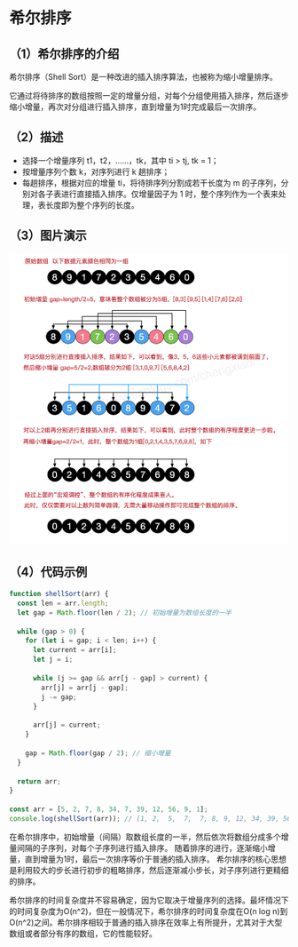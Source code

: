 # 希尔排序

## （1）希尔排序的介绍

希尔排序（Shell Sort）是一种改进的插入排序算法，也被称为缩小增量排序。

它通过将待排序的数组按照一定的增量分组，对每个分组使用插入排序，然后逐步缩小增量，再次对分组进行插入排序，直到增量为1时完成最后一次排序。

## （2）描述

* 选择一个增量序列 t1，t2，……，tk，其中 ti > tj, tk = 1；
* 按增量序列个数 k，对序列进行 k 趟排序；
* 每趟排序，根据对应的增量 ti，将待排序列分割成若干长度为 m 的子序列，分别对各子表进行直接插入排序。仅增量因子为 1 时，整个序列作为一个表来处理，表长度即为整个序列的长度。

## （3）图片演示

![希尔排序](shellsort.png)

## （4）代码示例

```js
function shellSort(arr) {
  const len = arr.length;
  let gap = Math.floor(len / 2); // 初始增量为数组长度的一半

  while (gap > 0) {
    for (let i = gap; i < len; i++) {
      let current = arr[i];
      let j = i;

      while (j >= gap && arr[j - gap] > current) {
        arr[j] = arr[j - gap];
        j -= gap;
      }

      arr[j] = current;
    }

    gap = Math.floor(gap / 2); // 缩小增量
  }

  return arr;
}

const arr = [5, 2, 7, 8, 34, 7, 39, 12, 56, 9, 1];
console.log(shellSort(arr)); // [1, 2,  5,  7,  7, 8, 9, 12, 34, 39, 56]
```

在希尔排序中，初始增量（间隔）取数组长度的一半，然后依次将数组分成多个增量间隔的子序列，对每个子序列进行插入排序。 随着排序的进行，逐渐缩小增量，直到增量为1时，最后一次排序等价于普通的插入排序。 希尔排序的核心思想是利用较大的步长进行初步的粗略排序，然后逐渐减小步长，对子序列进行更精细的排序。

 希尔排序的时间复杂度并不容易确定，因为它取决于增量序列的选择。最坏情况下的时间复杂度为O(n^2)，但在一般情况下，希尔排序的时间复杂度在O(n log n)到O(n^2)之间。希尔排序相较于普通的插入排序在效率上有所提升，尤其对于大型数组或者部分有序的数组，它的性能较好。
